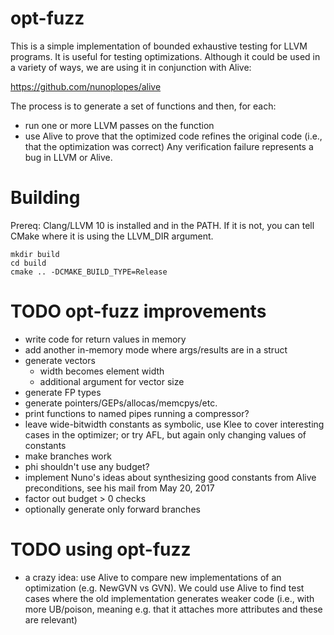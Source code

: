 # opt-fuzz

This is a simple implementation of bounded exhaustive testing for LLVM
programs. It is useful for testing optimizations. Although it could be
used in a variety of ways, we are using it in conjunction with Alive:

  https://github.com/nunoplopes/alive

The process is to generate a set of functions and then, for each:
- run one or more LLVM passes on the function
- use Alive to prove that the optimized code refines the original code (i.e.,
  that the optimization was correct)
Any verification failure represents a bug in LLVM or Alive.

# Building

Prereq: Clang/LLVM 10 is installed and in the PATH. If it is not, you
can tell CMake where it is using the LLVM_DIR argument.

```
mkdir build
cd build
cmake .. -DCMAKE_BUILD_TYPE=Release
```

# TODO opt-fuzz improvements

- write code for return values in memory
- add another in-memory mode where args/results are in a struct
- generate vectors
  - width becomes element width
  - additional argument for vector size
- generate FP types
- generate pointers/GEPs/allocas/memcpys/etc.
- print functions to named pipes running a compressor?
- leave wide-bitwidth constants as symbolic, use Klee to cover
  interesting cases in the optimizer; or try AFL, but again only
  changing values of constants
- make branches work
- phi shouldn't use any budget?
- implement Nuno's ideas about synthesizing good constants from Alive preconditions,
  see his mail from May 20, 2017
- factor out budget > 0 checks
- optionally generate only forward branches

# TODO using opt-fuzz

- a crazy idea: use Alive to compare new implementations of an
  optimization (e.g. NewGVN vs GVN). We could use Alive to find test
  cases where the old implementation generates weaker code (i.e., with
  more UB/poison, meaning e.g. that it attaches more attributes and
  these are relevant)
